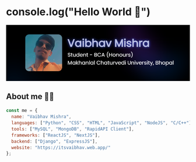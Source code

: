 # console.log("Hello World :wave:")

<img src="https://raw.githubusercontent.com/VaibhavMishra950/vaibhavmishra950/main/assets/banner.png" align="center">

## About me :man_technologist:

```javascript
const me = {
  name: "Vaibhav Mishra",
  languages: ["Python", "CSS", "HTML", "JavaScript", "NodeJS", "C/C++"],
  tools: ["MySQL", "MongoDB", "RapidAPI Client"],
  frameworks: ["ReactJS", "NextJS"],
  backend: ["Django", "ExpressJS"],
  website: "https://itsvaibhav.web.app/"
};
```
